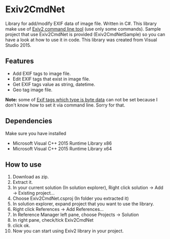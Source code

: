 # Exiv2CmdNet
Library for add/modify EXIF data of image file. Written in C#. This library make use of [Exiv2 command line tool]( http://www.exiv2.org/) 
(use only some commands). Sample project that use Exiv2CmdNet is provided (Exiv2CmdNetSample) so you can have a look at how to use it in code.
This library was created from Visual Studio 2015.

## Features
- Add EXIF tags to image file.
- Edit EXIF tags that exist in image file.
- Get EXIF tags value as string, datetime.
- Geo tag image file.

**Note:** some of [Exif tags which type is byte data](http://www.exiv2.org/tags.html) can not be set 
because I don't know how to set it via command line. Sorry for that. 

## Dependencies
Make sure you have installed
- Microsoft Visual C++ 2015 Runtime Library x86
- Microsoft Visual C++ 2015 Runtime Library x64

## How to use
1. Download as zip.
1. Extract it.
1. In your current solution (In solution explorer), Right click solution -> Add -> Existing project...
1. Choose Exiv2CmdNet.csproj (In folder you extracted it)
1. In solution explorer, expand project that you want to use the library. 
1. Right click References -> Add References...
1. In Reference Manager left pane, choose Projects -> Solution
1. In right pane, check/tick Exiv2CmdNet
1. click ok.
1. Now you can start using Exiv2 library in your project.
